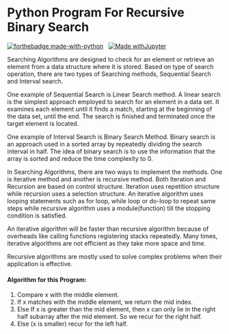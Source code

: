 # Python Program For Recursive Binary Search

[![forthebadge made-with-python](http://ForTheBadge.com/images/badges/made-with-python.svg)](https://www.python.org/) &nbsp; [![Made withJupyter](https://img.shields.io/badge/Made%20with-Jupyter-orange?style=for-the-badge&logo=Jupyter)](https://jupyter.org/try) &nbsp;

Searching Algorithms are designed to check for an element or retrieve an element from a data structure where it is stored. Based on type of search operation, there are two types of Searching methods, Sequential Search and Interval search.

One example of Sequential Search is Linear Search method. A linear search is the simplest approach employed to search for an element in a data set. It examines each element until it finds a match, starting at the beginning of the data set, until the end. The search is finished and terminated once the target element is located.

One example of Interval Search is Binary Search Method. Binary search is an approach used in a sorted array by repeatedly dividing the search interval in half. The idea of binary search is to use the information that the array is sorted and reduce the time complexity to 0.

In Searching Algorithms, there are two ways to implement the methods. One is iterative method and another is recursive method. Both Iteration and Recursion are based on control structure. Iteration uses repetition structure while recursion uses a selection structure. An iterative algorithm uses looping statements such as for loop, while loop or do-loop to repeat same steps while recursive algorithm uses a module(function) till the stopping condition is satisfied.

An iterative algorithm will be faster than recursive algorithm because of overheads like calling functions registering stacks repeatedly. Many times, iterative algorithms are not efficient as they take more space and time.

Recursive algorithms are mostly used to solve complex problems when their application is effective.

#### Algorithm for this Program:

1. Compare x with the middle element.
2. If x matches with the middle element, we return the mid index.
3. Else If x is greater than the mid element, then x can only lie in the right half subarray after the mid element. So we recur for the right half.
4. Else (x is smaller) recur for the left half.